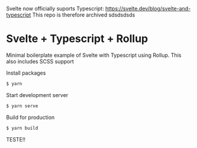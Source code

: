 Svelte now officially suports Typescript: https://svelte.dev/blog/svelte-and-typescript This repo is therefore archived
sdsdsdsds
# Svelte + Typescript + Rollup

Minimal boilerplate example of Svelte with Typescript using Rollup.
This also includes SCSS support

Install packages
```bash
$ yarn
```

Start development server
```bash
$ yarn serve
```

Build for production
```bash
$ yarn build
```


TESTE!!